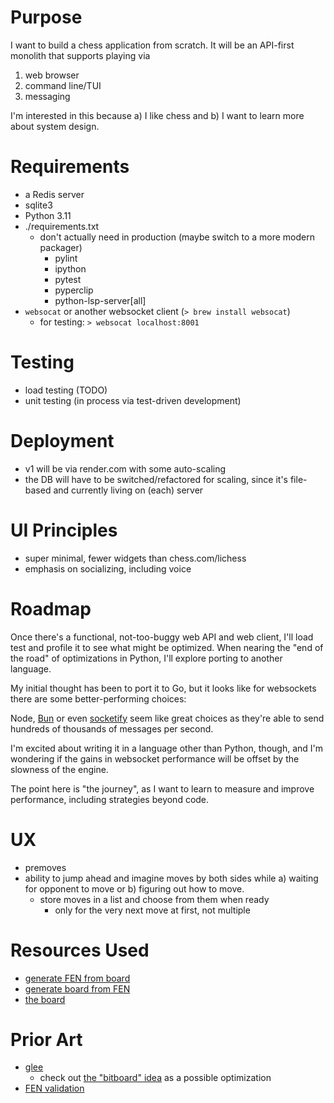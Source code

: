 # Purpose
I want to build a chess application from scratch. It will be an API-first monolith that supports playing via

1) web browser
2) command line/TUI
3) messaging

I'm interested in this because a) I like chess and b) I want to learn more about system design.

# Requirements
- a Redis server 
- sqlite3
- Python 3.11
- ./requirements.txt
  - don't actually need in production (maybe switch to a more modern packager)
    - pylint
    - ipython
    - pytest
    - pyperclip
    - python-lsp-server[all]
- `websocat` or another websocket client (`> brew install websocat`)
  - for testing: `> websocat localhost:8001`

# Testing
- load testing (TODO)
- unit testing (in process via test-driven development)

# Deployment
- v1 will be via render.com with some auto-scaling
- the DB will have to be switched/refactored for scaling, since it's file-based and currently living on (each) server

# UI Principles
- super minimal, fewer widgets than chess.com/lichess
- emphasis on socializing, including voice

# Roadmap
Once there's a functional, not-too-buggy web API and web client, I'll load test and profile it to see what might be optimized. When nearing the "end of the road" of optimizations in Python, I'll explore porting to another language.

My initial thought has been to port it to Go, but it looks like for websockets there are some better-performing choices:

Node, [Bun](https://twitter.com/jarredsumner/status/1562121275945803776?lang=en) or even [socketify](https://raw.githubusercontent.com/cirospaciari/socketify.py/main/misc/ws-bar-graph.png) seem like great choices as they're able to send hundreds of thousands of messages per second.

I'm excited about writing it in a language other than Python, though, and I'm wondering if the gains in websocket performance will be offset by the slowness of the engine. 

The point here is "the journey", as I want to learn to measure and improve performance, including strategies beyond code.

# UX
- premoves
- ability to jump ahead and imagine moves by both sides while a) waiting for opponent to move or b) figuring out how to move.
  - store moves in a list and choose from them when ready
    - only for the very next move at first, not multiple

# Resources Used
- [generate FEN from board](http://www.netreal.de/Forsyth-Edwards-Notation/index.php)
- [generate board from FEN](http://www.ee.unb.ca/cgi-bin/tervo/fen.pl)
- [the board](https://github.com/shaack/cm-chessboard)

# Prior Art
- [glee](https://github.com/tonyOreglia/glee)
  - check out [the "bitboard" idea](https://blog.devgenius.io/improve-as-a-software-engineer-by-writing-a-chess-engine-c360109371aa) as a possible optimization
- [FEN validation](https://chess.stackexchange.com/a/1483/34173)
